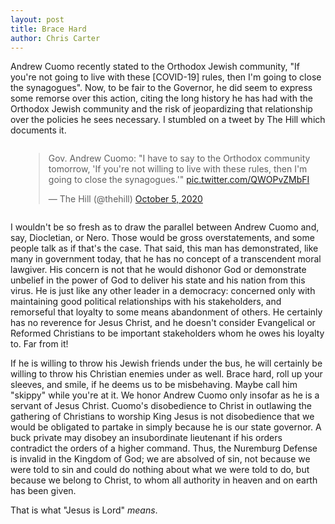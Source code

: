 ```yaml
---
layout: post
title: Brace Hard
author: Chris Carter
---
```


Andrew Cuomo recently stated to the Orthodox Jewish community, "If you're not going to live with these [COVID-19] rules, then I'm going to close the synagogues". Now, to be fair to the Governor, he did seem to express some remorse over this action, citing the long history he has had with the Orthodox Jewish community and the risk of jeopardizing that relationship over the policies he sees necessary. I stumbled on a tweet by The Hill which documents it.

<div class="columns">
  <div class="column"></div>
  <div class="column is-half">
<blockquote class="twitter-tweet"><p lang="en" dir="ltr">Gov. Andrew Cuomo: &quot;I have to say to the Orthodox community tomorrow, &#39;If you&#39;re not willing to live with these rules, then I&#39;m going to close the synagogues.&#39;&quot; <a href="https://t.co/QWOPvZMbFI">pic.twitter.com/QWOPvZMbFI</a></p>&mdash; The Hill (@thehill) <a href="https://twitter.com/thehill/status/1313180695599222786?ref_src=twsrc%5Etfw">October 5, 2020</a></blockquote> <script async src="https://platform.twitter.com/widgets.js" charset="utf-8"></script>
  </div>
  <div class="column"></div>
</div>

I wouldn't be so fresh as to draw the parallel between Andrew Cuomo and, say, Diocletian, or Nero. Those would be gross overstatements, and some people talk as if that's the case. That said, this man has demonstrated, like many in government today, that he has no concept of a transcendent moral lawgiver. His concern is not that he would dishonor God or demonstrate unbelief in the power of God to deliver his state and his nation from this virus. He is just like any other leader in a democracy: concerned only with maintaining good political relationships with his stakeholders, and remorseful that loyalty to some means abandonment of others. He certainly has no reverence for Jesus Christ, and he doesn't consider Evangelical or Reformed Christians to be important stakeholders whom he owes his loyalty to. Far from it!

If he is willing to throw his Jewish friends under the bus, he will certainly be willing to throw his Christian enemies under as well. Brace hard, roll up your sleeves, and smile, if he deems us to be misbehaving. Maybe call him "skippy" while you're at it. We honor Andrew Cuomo only insofar as he is a servant of Jesus Christ. Cuomo's disobedience to Christ in outlawing the gathering of Christians to worship King Jesus is not disobedience that we would be obligated to partake in simply because he is our state governor. A buck private may disobey an insubordinate lieutenant if his orders contradict the orders of a higher command. Thus, the Nuremburg Defense is invalid in the Kingdom of God; we are absolved of sin, not because we were told to sin and could do nothing about what we were told to do, but because we belong to Christ, to whom all authority in heaven and on earth has been given.

That is what "Jesus is Lord" _means_.
